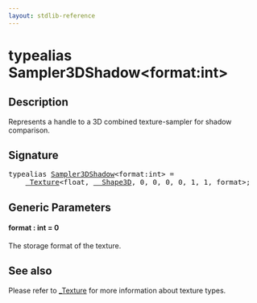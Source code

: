 ```yaml
---
layout: stdlib-reference
---
```


# typealias Sampler3DShadow\<format:int\>

## Description

Represents a handle to a 3D combined texture-sampler for shadow comparison.

## Signature

<pre>
<span class='code_keyword'>typealias</span> <a href="sampler3dshadow-089.html" class="code_type">Sampler3DShadow</a>&lt;format:<span class="code_keyword">int</span>&gt; = 
    <a href="0texture-01/index.html" class="code_type">_Texture</a>&lt;<span class="code_keyword">float</span>, <a href="0_shape3d-028/index.html" class="code_type">__Shape3D</a>, 0, 0, 0, 0, 1, 1, format&gt;;
</pre>

## Generic Parameters

####  <a id="decl-format"></a>format  : int = 0
The storage format of the texture.


## See also

Please refer to <span class='code'><a href="0texture-01/index.html" class="code_type">_Texture</a></span> for more information about texture types.


